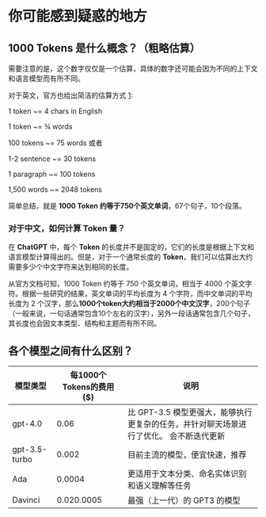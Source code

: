 # 你可能感到疑惑的地方

## **1000 Tokens 是什么概念？（粗略估算）**

需要注意的是，这个数字仅仅是一个估算，具体的数字还可能会因为不同的上下文和语言模型而有所不同。

对于英文，官方也给出简洁的估算方式 [1](https://n3xtchen.github.io/NDigitalGarden/notes/2023-03-10-gpt3-token/#fn:1):

1 token ~= 4 chars in English

1 token ~= ¾ words

100 tokens ~= 75 words 或者

1-2 sentence ~= 30 tokens

1 paragraph ~= 100 tokens

1,500 words ~= 2048 tokens

简单总结，就是 **1000 Token 约等于750个英文单词**，67个句子，10个段落。

### **对于中文，如何计算 Token 量？**

在 **ChatGPT** 中，每个 **Token** 的长度并不是固定的，它们的长度是根据上下文和语言模型计算得出的。但是，对于一个通常长度的 **Token**，我们可以估算出大约需要多少个中文字符来达到相同的长度。

从官方文档可知，1000 Token 约等于 750 个英文单词，相当于 4000 个英文字符。根据一些研究的结果，英文单词的平均长度为 4 个字符，而中文单词的平均长度为 2 个汉字，那么**1000个token大约相当于2000个中文汉字**，200个句子（一般来说，一句话通常包含10个左右的汉字），另外一段话通常包含几个句子，其长度也会因文本类型、结构和主题而有所不同。

## **各个模型之间有什么区别？**

| **模型类型**  | **每1000个Tokens的费用($)** | **说明**                                                     |
| ------------- | --------------------------- | ------------------------------------------------------------ |
| gpt-4.0       | 0.06                        | 比 GPT-3.5 模型更强大，能够执行更复杂的任务，并针对聊天场景进行了优化。 会不断迭代更新 |
| gpt-3.5-turbo | 0.002                       | 目前主流的模型，便宜快速，推荐                               |
| Ada           | 0.0004                      | 更适用于文本分类、命名实体识别和语义理解等任务               |
| Davinci       | 0.020.0005                  | 最强（上一代）的 GPT3 的模型                                 |